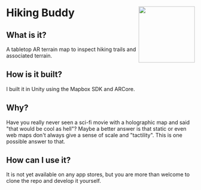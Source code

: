 <h1>Hiking Buddy<img src='logo.png' align='right' height=150 width=150></h1>

## What is it?
A tabletop AR terrain map to inspect hiking trails and associated terrain.

## How is it built?
I built it in Unity using the Mapbox SDK and ARCore.

## Why?
Have you really never seen a sci-fi movie with a holographic map and said "that would be cool as hell"? 
Maybe a better answer is that static or even web maps don't always give a sense of scale and "tactility". This is one possible answer to that.

## How can I use it?
It is not yet available on any app stores, but you are more than welcome to clone the repo and develop it yourself.
